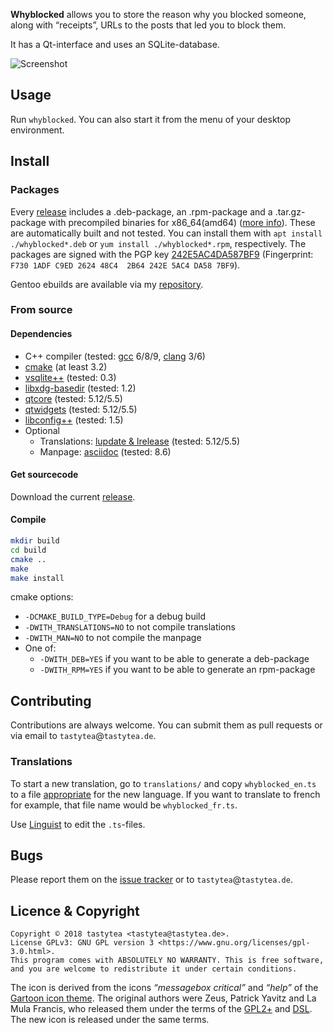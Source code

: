 **Whyblocked** allows you to store the reason why you blocked someone, along
with “receipts”, URLs to the posts that led you to block them.

It has a Qt-interface and uses an SQLite-database.

![Screenshot](https://doc.schlomp.space/whyblocked/whyblocked_screenshot.png)

## Usage

Run `whyblocked`. You can also start it from the menu of your desktop
environment.

## Install

### Packages

Every [release](https://schlomp.space/tastytea/whyblocked/releases) includes
a .deb-package, an .rpm-package and a .tar.gz-package with precompiled binaries
for x86_64(amd64)
([more info](https://schlomp.space/tastytea/whyblocked/wiki/Binary-Packages)).
These are automatically built and not tested. You can install them with
`apt install ./whyblocked*.deb` or `yum install ./whyblocked*.rpm`,
respectively. The packages are signed with the PGP key
[242E5AC4DA587BF9](https://tastytea.de/tastytea_autosign.asc)
(Fingerprint: `F730 1ADF C9ED 2624 48C4  2B64 242E 5AC4 DA58 7BF9`).

Gentoo ebuilds are available via my
[repository](https://schlomp.space/tastytea/overlay).

### From source

#### Dependencies

* C++ compiler (tested: [gcc](https://gcc.gnu.org/) 6/8/9,
  [clang](https://llvm.org/) 3/6)
* [cmake](https://cmake.org/) (at least 3.2)
* [vsqlite++](http://vsqlite.virtuosic-bytes.com/) (tested: 0.3)
* [libxdg-basedir](http://repo.or.cz/w/libxdg-basedir.git) (tested: 1.2)
* [qtcore](https://www.qt.io/) (tested: 5.12/5.5)
* [qtwidgets](https://www.qt.io/) (tested: 5.12/5.5)
* [libconfig++](https://github.com/hyperrealm/libconfig) (tested: 1.5)
* Optional
    * Translations: [lupdate & lrelease](http://doc.qt.io/qt-5/linguist-manager.html) (tested: 5.12/5.5)
    * Manpage: [asciidoc](http://asciidoc.org/) (tested: 8.6)

#### Get sourcecode

Download the current
[release](https://schlomp.space/tastytea/whyblocked/releases).

#### Compile

``` zsh
mkdir build
cd build
cmake ..
make
make install
```

cmake options:
* `-DCMAKE_BUILD_TYPE=Debug` for a debug build
* `-DWITH_TRANSLATIONS=NO` to not compile translations
* `-DWITH_MAN=NO` to not compile the manpage
* One of:
    * `-DWITH_DEB=YES` if you want to be able to generate a deb-package
    * `-DWITH_RPM=YES` if you want to be able to generate an rpm-package

## Contributing

Contributions are always welcome. You can submit them as pull requests or via
email to `tastytea`@`tastytea.de`.

### Translations

To start a new translation, go to `translations/` and copy `whyblocked_en.ts` to
a file [appropriate](https://en.wikipedia.org/wiki/ISO_3166-1_alpha-2#Officially_assigned_code_elements)
for the new language. If you want to translate to french for example, that file
name would be `whyblocked_fr.ts`.

Use [Linguist](http://doc.qt.io/qt-5/qtlinguist-index.html) to edit the
`.ts`-files.

## Bugs

Please report them on the
[issue tracker](https://schlomp.space/tastytea/whyblocked/issues) or to
`tastytea`@`tastytea.de`.

## Licence & Copyright

``` plain
Copyright © 2018 tastytea <tastytea@tastytea.de>.
License GPLv3: GNU GPL version 3 <https://www.gnu.org/licenses/gpl-3.0.html>.
This program comes with ABSOLUTELY NO WARRANTY. This is free software,
and you are welcome to redistribute it under certain conditions.
```

The icon is derived from the icons *“messagebox critical”* and *“help”* of the
[Gartoon icon theme](https://commons.wikimedia.org/wiki/Gartoon_icons). The
original authors were Zeus, Patrick Yavitz and La Mula Francis, who released
them under the terms of the
[GPL2+](https://www.gnu.org/licenses/old-licenses/gpl-2.0.html) and
[DSL](http://www.fsf.org/licensing/licenses/dsl.html). The new icon is released
under the same terms.
